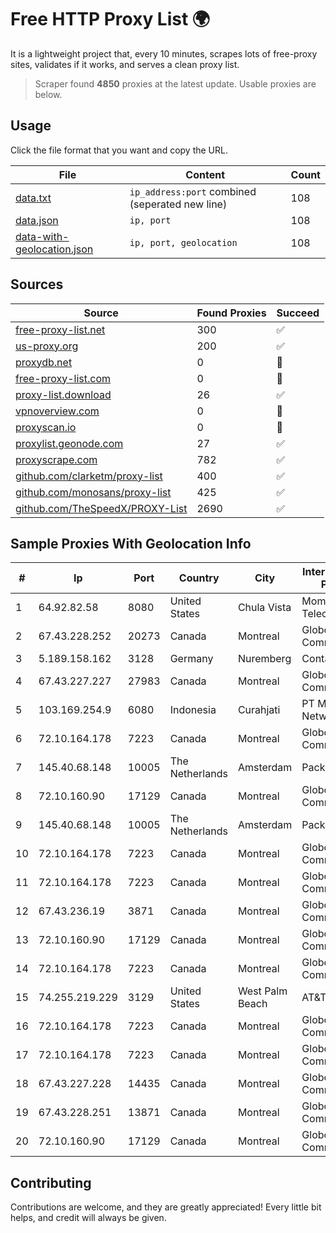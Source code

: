 
# Free HTTP Proxy List 🌍

It is a lightweight project that, every 10 minutes, scrapes lots of free-proxy sites, validates if it works, and serves a clean proxy list.


> Scraper found **4850** proxies at the latest update. Usable proxies are below.

## Usage

Click the file format that you want and copy the URL.


|File|Content|Count|
|----|-------|-----|
|[data.txt](https://raw.githubusercontent.com/themiralay/Proxy-List-World/master/data.txt)|`ip_address:port` combined (seperated new line)|108|
|[data.json](https://raw.githubusercontent.com/themiralay/Proxy-List-World/master/data.json)|`ip, port`|108|
|[data-with-geolocation.json](https://raw.githubusercontent.com/themiralay/Proxy-List-World/master/data-with-geolocation.json)|`ip, port, geolocation`|108|

## Sources

|Source|Found Proxies|Succeed|
|------|-------------|-------|
|[free-proxy-list.net](https://free-proxy-list.net)|300|✅|
|[us-proxy.org](https://www.us-proxy.org)|200|✅|
|[proxydb.net](http://proxydb.net)|0|🚫|
|[free-proxy-list.com](https://free-proxy-list.com/?page=&port=&type%5B%5D=http&type%5B%5D=https&up_time=0&search=Search)|0|🚫|
|[proxy-list.download](https://www.proxy-list.download/HTTP)|26|✅|
|[vpnoverview.com](https://vpnoverview.com/privacy/anonymous-browsing/free-proxy-servers)|0|🚫|
|[proxyscan.io](https://www.proxyscan.io)|0|🚫|
|[proxylist.geonode.com](https://proxylist.geonode.com/api/proxy-list?limit=300&page=1&sort_by=lastChecked&sort_type=desc&protocols=http,https)|27|✅|
|[proxyscrape.com](https://api.proxyscrape.com/v2/?request=displayproxies&protocol=http&timeout=10000&country=all&ssl=all&anonymity=all)|782|✅|
|[github.com/clarketm/proxy-list](https://raw.githubusercontent.com/clarketm/proxy-list/master/proxy-list-raw.txt)|400|✅|
|[github.com/monosans/proxy-list](https://raw.githubusercontent.com/monosans/proxy-list/main/proxies/http.txt)|425|✅|
|[github.com/TheSpeedX/PROXY-List](https://raw.githubusercontent.com/TheSpeedX/PROXY-List/master/http.txt)|2690|✅|


## Sample Proxies With Geolocation Info

|#|Ip|Port|Country|City|Internet Service Provider|
|-|--|----|-------|----|-------------------------|
|1|64.92.82.58|8080|United States|Chula Vista|Momentum Telecom, Inc.|
|2|67.43.228.252|20273|Canada|Montreal|GloboTech Communications|
|3|5.189.158.162|3128|Germany|Nuremberg|Contabo GmbH|
|4|67.43.227.227|27983|Canada|Montreal|GloboTech Communications|
|5|103.169.254.9|6080|Indonesia|Curahjati|PT Master Star Network|
|6|72.10.164.178|7223|Canada|Montreal|GloboTech Communications|
|7|145.40.68.148|10005|The Netherlands|Amsterdam|Packet Host, Inc.|
|8|72.10.160.90|17129|Canada|Montreal|GloboTech Communications|
|9|145.40.68.148|10005|The Netherlands|Amsterdam|Packet Host, Inc.|
|10|72.10.164.178|7223|Canada|Montreal|GloboTech Communications|
|11|72.10.164.178|7223|Canada|Montreal|GloboTech Communications|
|12|67.43.236.19|3871|Canada|Montreal|GloboTech Communications|
|13|72.10.160.90|17129|Canada|Montreal|GloboTech Communications|
|14|72.10.164.178|7223|Canada|Montreal|GloboTech Communications|
|15|74.255.219.229|3129|United States|West Palm Beach|AT&T Corp.|
|16|72.10.164.178|7223|Canada|Montreal|GloboTech Communications|
|17|72.10.164.178|7223|Canada|Montreal|GloboTech Communications|
|18|67.43.227.228|14435|Canada|Montreal|GloboTech Communications|
|19|67.43.228.251|13871|Canada|Montreal|GloboTech Communications|
|20|72.10.160.90|17129|Canada|Montreal|GloboTech Communications|



## Contributing

Contributions are welcome, and they are greatly appreciated! Every
little bit helps, and credit will always be given.

